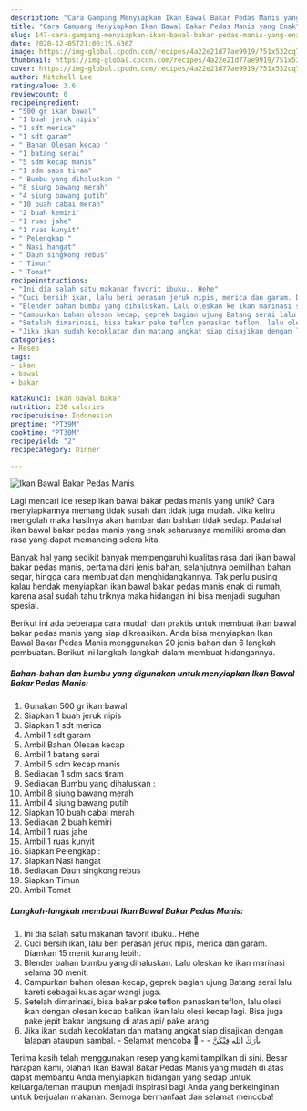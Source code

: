 ```yaml
---
description: "Cara Gampang Menyiapkan Ikan Bawal Bakar Pedas Manis yang Enak"
title: "Cara Gampang Menyiapkan Ikan Bawal Bakar Pedas Manis yang Enak"
slug: 147-cara-gampang-menyiapkan-ikan-bawal-bakar-pedas-manis-yang-enak
date: 2020-12-05T21:00:15.636Z
image: https://img-global.cpcdn.com/recipes/4a22e21d77ae9919/751x532cq70/ikan-bawal-bakar-pedas-manis-foto-resep-utama.jpg
thumbnail: https://img-global.cpcdn.com/recipes/4a22e21d77ae9919/751x532cq70/ikan-bawal-bakar-pedas-manis-foto-resep-utama.jpg
cover: https://img-global.cpcdn.com/recipes/4a22e21d77ae9919/751x532cq70/ikan-bawal-bakar-pedas-manis-foto-resep-utama.jpg
author: Mitchell Lee
ratingvalue: 3.6
reviewcount: 6
recipeingredient:
- "500 gr ikan bawal"
- "1 buah jeruk nipis"
- "1 sdt merica"
- "1 sdt garam"
- " Bahan Olesan kecap "
- "1 batang serai"
- "5 sdm kecap manis"
- "1 sdm saos tiram"
- " Bumbu yang dihaluskan "
- "8 siung bawang merah"
- "4 siung bawang putih"
- "10 buah cabai merah"
- "2 buah kemiri"
- "1 ruas jahe"
- "1 ruas kunyit"
- " Pelengkap "
- " Nasi hangat"
- " Daun singkong rebus"
- " Timun"
- " Tomat"
recipeinstructions:
- "Ini dia salah satu makanan favorit ibuku.. Hehe"
- "Cuci bersih ikan, lalu beri perasan jeruk nipis, merica dan garam. Diamkan 15 menit kurang lebih."
- "Blender bahan bumbu yang dihaluskan. Lalu oleskan ke ikan marinasi selama 30 menit."
- "Campurkan bahan olesan kecap, geprek bagian ujung Batang serai lalu kareti sebagai kuas agar wangi juga."
- "Setelah dimarinasi, bisa bakar pake teflon panaskan teflon, lalu olesi ikan dengan olesan kecap balikan ikan lalu olesi kecap lagi. Bisa juga pake jepit bakar langsung di atas api/ pake arang."
- "Jika ikan sudah kecoklatan dan matang angkat siap disajikan dengan lalapan ataupun sambal.  Selamat mencoba 🤝  باَرَكَ الله فِيْكُنَّ"
categories:
- Resep
tags:
- ikan
- bawal
- bakar

katakunci: ikan bawal bakar 
nutrition: 238 calories
recipecuisine: Indonesian
preptime: "PT39M"
cooktime: "PT30M"
recipeyield: "2"
recipecategory: Dinner

---
```



![Ikan Bawal Bakar Pedas Manis](https://img-global.cpcdn.com/recipes/4a22e21d77ae9919/751x532cq70/ikan-bawal-bakar-pedas-manis-foto-resep-utama.jpg)

Lagi mencari ide resep ikan bawal bakar pedas manis yang unik? Cara menyiapkannya memang tidak susah dan tidak juga mudah. Jika keliru mengolah maka hasilnya akan hambar dan bahkan tidak sedap. Padahal ikan bawal bakar pedas manis yang enak seharusnya memiliki aroma dan rasa yang dapat memancing selera kita.

Banyak hal yang sedikit banyak mempengaruhi kualitas rasa dari ikan bawal bakar pedas manis, pertama dari jenis bahan, selanjutnya pemilihan bahan segar, hingga cara membuat dan menghidangkannya. Tak perlu pusing kalau hendak menyiapkan ikan bawal bakar pedas manis enak di rumah, karena asal sudah tahu triknya maka hidangan ini bisa menjadi suguhan spesial.




Berikut ini ada beberapa cara mudah dan praktis untuk membuat ikan bawal bakar pedas manis yang siap dikreasikan. Anda bisa menyiapkan Ikan Bawal Bakar Pedas Manis menggunakan 20 jenis bahan dan 6 langkah pembuatan. Berikut ini langkah-langkah dalam membuat hidangannya.

<!--inarticleads1-->

##### Bahan-bahan dan bumbu yang digunakan untuk menyiapkan Ikan Bawal Bakar Pedas Manis:

1. Gunakan 500 gr ikan bawal
1. Siapkan 1 buah jeruk nipis
1. Siapkan 1 sdt merica
1. Ambil 1 sdt garam
1. Ambil  Bahan Olesan kecap :
1. Ambil 1 batang serai
1. Ambil 5 sdm kecap manis
1. Sediakan 1 sdm saos tiram
1. Sediakan  Bumbu yang dihaluskan :
1. Ambil 8 siung bawang merah
1. Ambil 4 siung bawang putih
1. Siapkan 10 buah cabai merah
1. Sediakan 2 buah kemiri
1. Ambil 1 ruas jahe
1. Ambil 1 ruas kunyit
1. Siapkan  Pelengkap :
1. Siapkan  Nasi hangat
1. Sediakan  Daun singkong rebus
1. Siapkan  Timun
1. Ambil  Tomat




<!--inarticleads2-->

##### Langkah-langkah membuat Ikan Bawal Bakar Pedas Manis:

1. Ini dia salah satu makanan favorit ibuku.. Hehe
1. Cuci bersih ikan, lalu beri perasan jeruk nipis, merica dan garam. Diamkan 15 menit kurang lebih.
1. Blender bahan bumbu yang dihaluskan. Lalu oleskan ke ikan marinasi selama 30 menit.
1. Campurkan bahan olesan kecap, geprek bagian ujung Batang serai lalu kareti sebagai kuas agar wangi juga.
1. Setelah dimarinasi, bisa bakar pake teflon panaskan teflon, lalu olesi ikan dengan olesan kecap balikan ikan lalu olesi kecap lagi. Bisa juga pake jepit bakar langsung di atas api/ pake arang.
1. Jika ikan sudah kecoklatan dan matang angkat siap disajikan dengan lalapan ataupun sambal.  - Selamat mencoba 🤝 -  - باَرَكَ الله فِيْكُنَّ




Terima kasih telah menggunakan resep yang kami tampilkan di sini. Besar harapan kami, olahan Ikan Bawal Bakar Pedas Manis yang mudah di atas dapat membantu Anda menyiapkan hidangan yang sedap untuk keluarga/teman maupun menjadi inspirasi bagi Anda yang berkeinginan untuk berjualan makanan. Semoga bermanfaat dan selamat mencoba!
